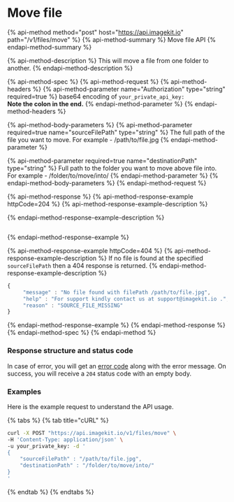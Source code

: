 # Move file

{% api-method method="post" host="https://api.imagekit.io" path="/v1/files/move" %}
{% api-method-summary %}
Move file API
{% endapi-method-summary %}

{% api-method-description %}
This will move a file from one folder to another.
{% endapi-method-description %}

{% api-method-spec %}
{% api-method-request %}
{% api-method-headers %}
{% api-method-parameter name="Authorization" type="string" required=true %}
base64 encoding of `your_private_api_key:`  
**Note the colon in the end.**
{% endapi-method-parameter %}
{% endapi-method-headers %}

{% api-method-body-parameters %}
{% api-method-parameter required=true name="sourceFilePath" type="string" %}
The full path of the file you want to move. For example - /path/to/file.jpg
{% endapi-method-parameter %}

{% api-method-parameter required=true name="destinationPath" type="string" %}
Full path to the folder you want to move above file into. For example - /folder/to/move/into/
{% endapi-method-parameter %}
{% endapi-method-body-parameters %}
{% endapi-method-request %}

{% api-method-response %}
{% api-method-response-example httpCode=204 %}
{% api-method-response-example-description %}

{% endapi-method-response-example-description %}

```

```
{% endapi-method-response-example %}

{% api-method-response-example httpCode=404 %}
{% api-method-response-example-description %}
If no file is found at the specified `sourceFilePath` then a 404 response is returned.
{% endapi-method-response-example-description %}

```javascript
{
     "message" : "No file found with filePath /path/to/file.jpg",
     "help" : "For support kindly contact us at support@imagekit.io .",
     "reason" : "SOURCE_FILE_MISSING" 
}
```
{% endapi-method-response-example %}
{% endapi-method-response %}
{% endapi-method-spec %}
{% endapi-method %}

### Response structure and status code

In case of error, you will get an [error code](../api-introduction/#error-codes) along with the error message. On success, you will receive a `204` status code with an empty body.

### Examples

Here is the example request to understand the API usage.

{% tabs %}
{% tab title="cURL" %}
```bash
curl -X POST "https://api.imagekit.io/v1/files/move" \
-H 'Content-Type: application/json' \
-u your_private_key: -d '
{
	"sourceFilePath" : "/path/to/file.jpg",
	"destinationPath" : "/folder/to/move/into/"
}
'
```
{% endtab %}
{% endtabs %}

